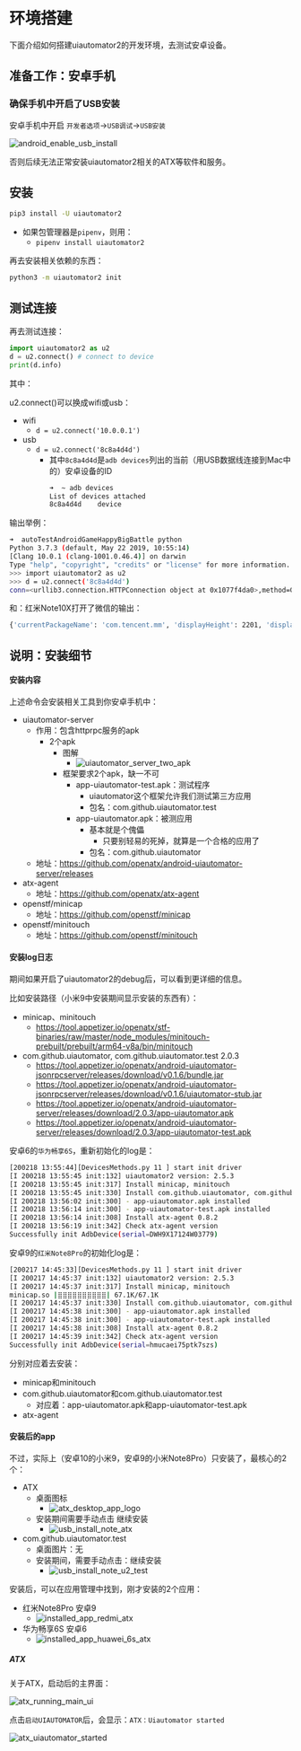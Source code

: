 # 环境搭建

下面介绍如何搭建uiautomator2的开发环境，去测试安卓设备。

## 准备工作：安卓手机

### 确保手机中开启了USB安装

安卓手机中开启 `开发者选项`->`USB调试`->`USB安装`

![android_enable_usb_install](../assets/img/android_enable_usb_install.png)

否则后续无法正常安装uiautomator2相关的ATX等软件和服务。

## 安装

```bash
pip3 install -U uiautomator2
```

* 如果包管理器是`pipenv`，则用：
  * `pipenv install uiautomator2`

再去安装相关依赖的东西：

```bash
python3 -m uiautomator2 init
```

## 测试连接

再去测试连接：

```python
import uiautomator2 as u2
d = u2.connect() # connect to device
print(d.info)
```

其中：

u2.connect()可以换成wifi或usb：

* wifi
    * `d = u2.connect('10.0.0.1')`
* usb
    * `d = u2.connect('8c8a4d4d')`
        * 其中`8c8a4d4d`是`adb devices`列出的当前（用USB数据线连接到Mac中的）安卓设备的ID
            ```bash
            ➜  ~ adb devices
            List of devices attached
            8c8a4d4d    device
            ```

输出举例：

```bash
➜  autoTestAndroidGameHappyBigBattle python
Python 3.7.3 (default, May 22 2019, 10:55:14)
[Clang 10.0.1 (clang-1001.0.46.4)] on darwin
Type "help", "copyright", "credits" or "license" for more information.
>>> import uiautomator2 as u2
>>> d = u2.connect('8c8a4d4d')
conn=<urllib3.connection.HTTPConnection object at 0x1077f4da0>,method=GET,url=/version,timeout_obj=Timeout(connect=2, read=2, total=None),body=None,headers={'User-Agent': 'python-requests/2.22.0', 'Accept-Encoding': 'gzip, deflate', 'Accept': '*/*', 'Connection': 'keep-alive'},chunked=False
```

和：红米Note10X打开了微信的输出：

```bash
{'currentPackageName': 'com.tencent.mm', 'displayHeight': 2201, 'displayRotation': 0, 'displaySizeDpX': 393, 'displaySizeDpY': 873, 'displayWidth': 1080, 'productName': 'atom', 'screenOn': True, 'sdkInt': 29, 'naturalOrientation': True}
```

## 说明：安装细节

#### 安装内容

上述命令会安装相关工具到你安卓手机中：

* uiautomator-server
    * 作用：包含httprpc服务的apk
        * 2个apk
            * 图解
                * ![uiautomator_server_two_apk](../assets/img/uiautomator_server_two_apk.png)
            * 框架要求2个apk，缺一不可
                * app-uiautomator-test.apk：测试程序
                    * uiautomator这个框架允许我们测试第三方应用
                    * 包名：com.github.uiautomator.test
                * app-uiautomator.apk：被测应用
                    * 基本就是个傀儡
                        * 只要别轻易的死掉，就算是一个合格的应用了
                    * 包名：com.github.uiautomator
    * 地址：https://github.com/openatx/android-uiautomator-server/releases
* atx-agent
    * 地址：https://github.com/openatx/atx-agent
* openstf/minicap
    * 地址：https://github.com/openstf/minicap
* openstf/minitouch
    * 地址：https://github.com/openstf/minitouch

#### 安装log日志

期间如果开启了uiautomator2的debug后，可以看到更详细的信息。

比如安装路径（小米9中安装期间显示安装的东西有）：

* minicap、minitouch
  * https://tool.appetizer.io/openatx/stf-binaries/raw/master/node_modules/minitouch-prebuilt/prebuilt/arm64-v8a/bin/minitouch
* com.github.uiautomator, com.github.uiautomator.test 2.0.3
  * https://tool.appetizer.io/openatx/android-uiautomator-jsonrpcserver/releases/download/v0.1.6/bundle.jar
  * https://tool.appetizer.io/openatx/android-uiautomator-jsonrpcserver/releases/download/v0.1.6/uiautomator-stub.jar
  * https://tool.appetizer.io/openatx/android-uiautomator-server/releases/download/2.0.3/app-uiautomator.apk
  * https://tool.appetizer.io/openatx/android-uiautomator-server/releases/download/2.0.3/app-uiautomator-test.apk

安卓6的`华为畅享6S`，重新初始化的log是：

```bash
[200218 13:55:44][DevicesMethods.py 11 ] start init driver
[I 200218 13:55:45 init:132] uiautomator2 version: 2.5.3
[I 200218 13:55:45 init:317] Install minicap, minitouch
[I 200218 13:55:45 init:330] Install com.github.uiautomator, com.github.uiautomator.test 2.1.1
[I 200218 13:56:02 init:300] - app-uiautomator.apk installed
[I 200218 13:56:14 init:300] - app-uiautomator-test.apk installed
[I 200218 13:56:14 init:308] Install atx-agent 0.8.2
[I 200218 13:56:19 init:342] Check atx-agent version
Successfully init AdbDevice(serial=DWH9X17124W03779)
```

安卓9的`红米Note8Pro`的初始化log是：

```bash
[200217 14:45:33][DevicesMethods.py 11 ] start init driver
[I 200217 14:45:37 init:132] uiautomator2 version: 2.5.3
[I 200217 14:45:37 init:317] Install minicap, minitouch
minicap.so |⣿⣿⣿⣿⣿⣿⣿⣿⣿⣿| 67.1K/67.1K
[I 200217 14:45:37 init:330] Install com.github.uiautomator, com.github.uiautomator.test 2.1.1
[I 200217 14:45:38 init:300] - app-uiautomator.apk installed
[I 200217 14:45:38 init:300] - app-uiautomator-test.apk installed
[I 200217 14:45:38 init:308] Install atx-agent 0.8.2
[I 200217 14:45:39 init:342] Check atx-agent version
Successfully init AdbDevice(serial=hmucaei75ptk7szs)
```

分别对应着去安装：

* minicap和minitouch
* com.github.uiautomator和com.github.uiautomator.test
  * 对应着：app-uiautomator.apk和app-uiautomator-test.apk
* atx-agent

#### 安装后的app

不过，实际上（安卓10的小米9，安卓9的小米Note8Pro）只安装了，最核心的2个：

* ATX
    * 桌面图标
        * ![atx_desktop_app_logo](../assets/img/atx_desktop_app_logo.png)
    * 安装期间需要手动点击 继续安装
        * ![usb_install_note_atx](../assets/img/usb_install_note_atx.png)
* com.github.uiautomator.test
    * 桌面图片：无
    * 安装期间，需要手动点击：继续安装
        * ![usb_install_note_u2_test](../assets/img/usb_install_note_u2_test.png)

安装后，可以在应用管理中找到，刚才安装的2个应用：

* 红米Note8Pro 安卓9
    * ![installed_app_redmi_atx](../assets/img/installed_app_redmi_atx.png)
* 华为畅享6S 安卓6
    * ![installed_app_huawei_6s_atx](../assets/img/installed_app_huawei_6s_atx.png)

##### ATX

关于ATX，启动后的主界面：

![atx_running_main_ui](../assets/img/atx_running_main_ui.png)

点击`启动UIAUTOMATOR`后，会显示：`ATX：Uiautomator started`

![atx_uiautomator_started](../assets/img/atx_uiautomator_started.png)
